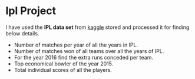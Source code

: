 # Ipl Project
I have used the **IPL data set** from [kaggle](https://www.kaggle.com/datasets/manasgarg/ipl) stored and processed it for finding below details.
- Number of matches per year of all the years in IPL.
- Number of matches won of all teams over all the years of IPL.
- For the year 2016 find the extra runs conceded per team.
- Top economical bowler of the year 2015.
- Total individual scores of all the players.
